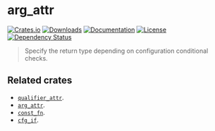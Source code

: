 # arg_attr

[![Crates.io](https://img.shields.io/crates/v/arg_attr)](https://crates.io/crates/arg_attr)
[![Downloads](https://img.shields.io/crates/d/arg_attr.svg)](https://crates.io/crates/arg_attr)
[![Documentation](https://docs.rs/arg_attr/badge.svg)](https://docs.rs/arg_attr)
[![License](https://img.shields.io/crates/l/arg_attr)](https://crates.io/crates/arg_attr)
[![Dependency Status](https://deps.rs/repo/github/JohnScience/arg_attr/status.svg)](https://deps.rs/repo/github/JohnScience/arg_attr)

> Specify the return type depending on configuration conditional checks.

## Related crates

* [`qualifier_attr`](https://crates.io/crates/qualifier_attr).
* [`arg_attr`](https://crates.io/crates/arg_attr).
* [`const_fn`](https://crates.io/crates/const_fn).
* [`cfg_if`](https://crates.io/crates/cfg-if).
